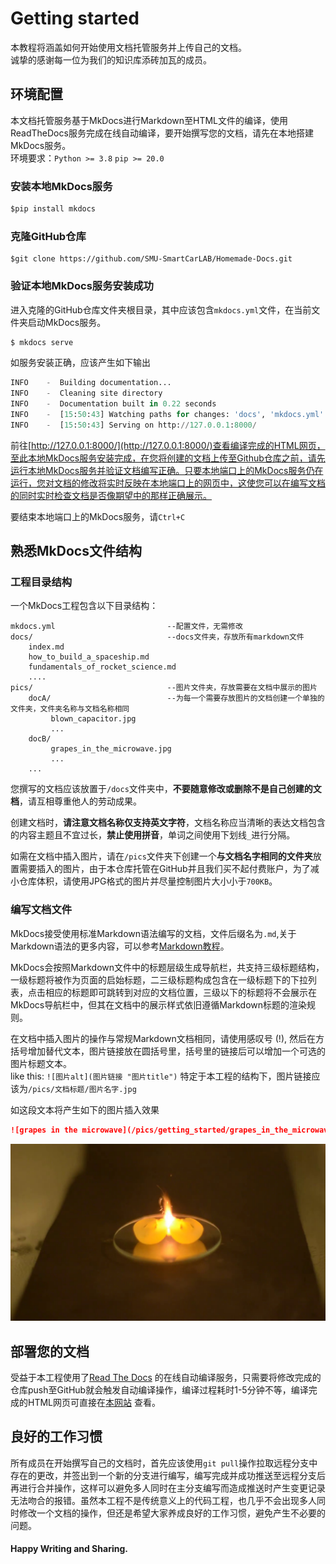 # Getting started
本教程将涵盖如何开始使用文档托管服务并上传自己的文档。  
诚挚的感谢每一位为我们的知识库添砖加瓦的成员。  
## 环境配置  
本文档托管服务基于MkDocs进行Markdown至HTML文件的编译，使用ReadTheDocs服务完成在线自动编译，要开始撰写您的文档，请先在本地搭建MkDocs服务。  
环境要求：`Python >= 3.8` `pip >= 20.0`   

### 安装本地MkDocs服务  
```python  
$pip install mkdocs
```  
### 克隆GitHub仓库
```
$git clone https://github.com/SMU-SmartCarLAB/Homemade-Docs.git
```  
### 验证本地MkDocs服务安装成功
进入克隆的GitHub仓库文件夹根目录，其中应该包含`mkdocs.yml`文件，在当前文件夹启动MkDocs服务。  
```python
$ mkdocs serve
```
如服务安装正确，应该产生如下输出   
```python
INFO    -  Building documentation...
INFO    -  Cleaning site directory
INFO    -  Documentation built in 0.22 seconds
INFO    -  [15:50:43] Watching paths for changes: 'docs', 'mkdocs.yml'
INFO    -  [15:50:43] Serving on http://127.0.0.1:8000/
```
前往[http://127.0.0.1:8000/](http://127.0.0.1:8000/)查看编译完成的HTML网页，至此本地MkDocs服务安装完成，在您将创建的文档上传至Github仓库之前，请先运行本地MkDocs服务并验证文档编写正确。只要本地端口上的MkDocs服务仍在运行，您对文档的修改将实时反映在本地端口上的网页中，这使您可以在编写文档的同时实时检查文档是否像期望中的那样正确展示。    

要结束本地端口上的MkDocs服务，请`Ctrl+C`
## 熟悉MkDocs文件结构
### 工程目录结构
一个MkDocs工程包含以下目录结构：
```
mkdocs.yml                         --配置文件，无需修改
docs/                              --docs文件夹，存放所有markdown文件
    index.md
    how_to_build_a_spaceship.md
    fundamentals_of_rocket_science.md
    ....
pics/                              --图片文件夹，存放需要在文档中展示的图片
    docA/                          --为每一个需要存放图片的文档创建一个单独的文件夹，文件夹名称与文档名称相同
         blown_capacitor.jpg
         ...
    docB/
         grapes_in_the_microwave.jpg
         ...
    ...
```
您撰写的文档应该放置于`/docs`文件夹中，**不要随意修改或删除不是自己创建的文档**，请互相尊重他人的劳动成果。  

创建文档时，**请注意文档名称仅支持英文字符**，文档名称应当清晰的表达文档包含的内容主题且不宜过长，**禁止使用拼音**，单词之间使用下划线`_`进行分隔。

如需在文档中插入图片，请在`/pics`文件夹下创建一个**与文档名字相同的文件夹**放置需要插入的图片，由于本仓库托管在GitHub并且我们买不起付费账户，为了减小仓库体积，请使用JPG格式的图片并尽量控制图片大小小于`700KB`。
### 编写文档文件
MkDocs接受使用标准Markdown语法编写的文档，文件后缀名为`.md`,关于Markdown语法的更多内容，可以参考[Markdown教程](https://markdown.com.cn/)。   

MkDocs会按照Markdown文件中的标题层级生成导航栏，共支持三级标题结构，一级标题将被作为页面的启始标题，二三级标题构成包含在一级标题下的下拉列表，点击相应的标题即可跳转到对应的文档位置，三级以下的标题将不会展示在MkDocs导航栏中，但其在文档中的展示样式依旧遵循Markdown标题的渲染规则。  

在文档中插入图片的操作与常规Markdown文档相同，请使用感叹号 (!), 然后在方括号增加替代文本，图片链接放在圆括号里，括号里的链接后可以增加一个可选的图片标题文本。  
like this: `![图片alt](图片链接 "图片title")`  特定于本工程的结构下，图片链接应该为`/pics/文档标题/图片名字.jpg`   

如这段文本将产生如下的图片插入效果
```markdown
![grapes in the microwave](/pics/getting_started/grapes_in_the_microwave.jpg "不要把葡萄放进微波炉")
```
![grapes in the microwave](/pics/getting_started/grapes_in_the_microwave.jpg "不要把葡萄放进微波炉")
## 部署您的文档
受益于本工程使用了[Read The Docs](https://about.readthedocs.com/) 的在线自动编译服务，只需要将修改完成的仓库push至GitHub就会触发自动编译操作，编译过程耗时1-5分钟不等，编译完成的HTML网页可直接在[本网站](https://docs.smuscl.org/zh-cn/latest/) 查看。
## 良好的工作习惯
所有成员在开始撰写自己的文档时，首先应该使用`git pull`操作拉取远程分支中存在的更改，并签出到一个新的分支进行编写，编写完成并成功推送至远程分支后再进行合并操作，这样可以避免多人同时在主分支编写而造成推送时产生变更记录无法吻合的报错。虽然本工程不是传统意义上的代码工程，也几乎不会出现多人同时修改一个文档的操作，但还是希望大家养成良好的工作习惯，避免产生不必要的问题。

#### Happy Writing and Sharing.



